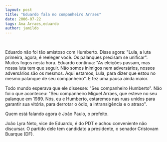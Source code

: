 ```yaml
---
layout: post
title: "Eduardo fala no companheiro Arraes"
date: 2006-07-22
tags: Ana Arraes,eduardo
author: jamildo
---
```

&nbsp;

Eduardo n&atilde;o foi t&atilde;o amistoso com Humberto. Disse agora: "Lula, a luta primeira, agora, &eacute; reeleger voc&ecirc;. Os palanques precisam se unificar". Muitos fogos nesta hora. Eduardo continua: "As elei&ccedil;&otilde;es passam, mas nossa luta tem que seguir. N&atilde;o somos inimigos nem advers&aacute;rios, nossos advers&aacute;rios s&atilde;o os mesmos. Aqui estamos, Lula, para dizer que estou no mesmo palanque de seu companheiro". E fez uma pausa ainda maior.

Todo mundo esperava que ele dissesse: "Seu companheiro Humberto". N&atilde;o foi o que aconteceu: "Seu companheiro Miguel Arraes, que esteve no seu palanque em 1989. N&oacute;s, eu e Humberto, estaremos nas ruas unidos para garantir sua vit&oacute;ria, para derrotar o &oacute;dio, a intransig&ecirc;ncia e o atraso".

Quem est&aacute; falando agora &eacute; Jo&atilde;o Paulo, o prefeito.

Jo&atilde;o Lyra Neto, vice de Eduardo, &eacute; do PDT e achou conveniente n&atilde;o discursar. O partido dele tem candidato a presidente, o senador Cristovam Buarque (DF).